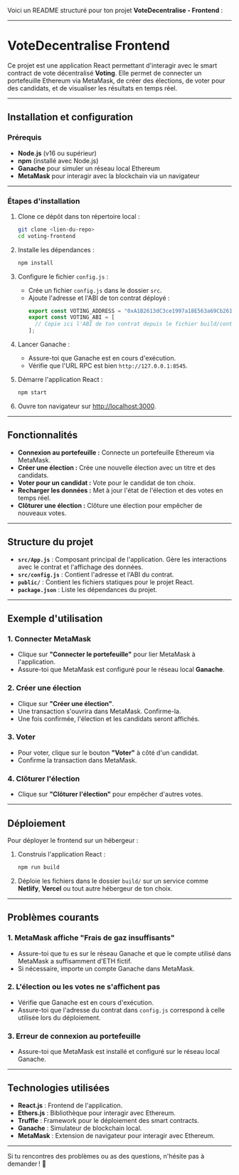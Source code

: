 Voici un README structuré pour ton projet **VoteDecentralise - Frontend** :

---

# VoteDecentralise Frontend

Ce projet est une application React permettant d'interagir avec le smart contract de vote décentralisé **Voting**. Elle permet de connecter un portefeuille Ethereum via MetaMask, de créer des élections, de voter pour des candidats, et de visualiser les résultats en temps réel.

---

## **Installation et configuration**

### **Prérequis**
- **Node.js** (v16 ou supérieur)
- **npm** (installé avec Node.js)
- **Ganache** pour simuler un réseau local Ethereum
- **MetaMask** pour interagir avec la blockchain via un navigateur

---

### **Étapes d'installation**
1. Clone ce dépôt dans ton répertoire local :
   ```bash
   git clone <lien-du-repo>
   cd voting-frontend
   ```

2. Installe les dépendances :
   ```bash
   npm install
   ```

3. Configure le fichier `config.js` :
   - Crée un fichier `config.js` dans le dossier `src`.
   - Ajoute l'adresse et l'ABI de ton contrat déployé :
     ```javascript
     export const VOTING_ADDRESS = "0xA1B2613dC3ce1997a18E563a69Cb26144BA33830"; // Adresse de déploiement
     export const VOTING_ABI = [
       // Copie ici l'ABI de ton contrat depuis le fichier build/contracts/Voting.json généré par Truffle.
     ];
     ```

4. Lancer Ganache :
   - Assure-toi que Ganache est en cours d'exécution.
   - Vérifie que l'URL RPC est bien `http://127.0.0.1:8545`.

5. Démarre l'application React :
   ```bash
   npm start
   ```

6. Ouvre ton navigateur sur [http://localhost:3000](http://localhost:3000).

---

## **Fonctionnalités**
- **Connexion au portefeuille :** Connecte un portefeuille Ethereum via MetaMask.
- **Créer une élection :** Crée une nouvelle élection avec un titre et des candidats.
- **Voter pour un candidat :** Vote pour le candidat de ton choix.
- **Recharger les données :** Met à jour l'état de l'élection et des votes en temps réel.
- **Clôturer une élection :** Clôture une élection pour empêcher de nouveaux votes.

---

## **Structure du projet**
- **`src/App.js`** : Composant principal de l'application. Gère les interactions avec le contrat et l'affichage des données.
- **`src/config.js`** : Contient l'adresse et l'ABI du contrat.
- **`public/`** : Contient les fichiers statiques pour le projet React.
- **`package.json`** : Liste les dépendances du projet.

---

## **Exemple d'utilisation**
### 1. **Connecter MetaMask**
   - Clique sur **"Connecter le portefeuille"** pour lier MetaMask à l'application.
   - Assure-toi que MetaMask est configuré pour le réseau local **Ganache**.

### 2. **Créer une élection**
   - Clique sur **"Créer une élection"**.
   - Une transaction s'ouvrira dans MetaMask. Confirme-la.
   - Une fois confirmée, l'élection et les candidats seront affichés.

### 3. **Voter**
   - Pour voter, clique sur le bouton **"Voter"** à côté d'un candidat.
   - Confirme la transaction dans MetaMask.

### 4. **Clôturer l'élection**
   - Clique sur **"Clôturer l'élection"** pour empêcher d'autres votes.

---

## **Déploiement**
Pour déployer le frontend sur un hébergeur :
1. Construis l'application React :
   ```bash
   npm run build
   ```
2. Déploie les fichiers dans le dossier `build/` sur un service comme **Netlify**, **Vercel** ou tout autre hébergeur de ton choix.

---

## **Problèmes courants**
### 1. MetaMask affiche "Frais de gaz insuffisants"
   - Assure-toi que tu es sur le réseau Ganache et que le compte utilisé dans MetaMask a suffisamment d'ETH fictif.
   - Si nécessaire, importe un compte Ganache dans MetaMask.

### 2. L'élection ou les votes ne s'affichent pas
   - Vérifie que Ganache est en cours d'exécution.
   - Assure-toi que l'adresse du contrat dans `config.js` correspond à celle utilisée lors du déploiement.

### 3. Erreur de connexion au portefeuille
   - Assure-toi que MetaMask est installé et configuré sur le réseau local Ganache.

---

## **Technologies utilisées**
- **React.js** : Frontend de l'application.
- **Ethers.js** : Bibliothèque pour interagir avec Ethereum.
- **Truffle** : Framework pour le déploiement des smart contracts.
- **Ganache** : Simulateur de blockchain local.
- **MetaMask** : Extension de navigateur pour interagir avec Ethereum.

---

Si tu rencontres des problèmes ou as des questions, n'hésite pas à demander ! 🚀